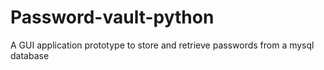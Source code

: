 # Password-vault-python
A GUI application prototype to store and retrieve passwords from a mysql database
